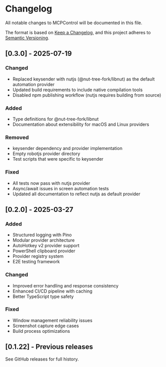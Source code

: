 # Changelog

All notable changes to MCPControl will be documented in this file.

The format is based on [Keep a Changelog](https://keepachangelog.com/en/1.0.0/),
and this project adheres to [Semantic Versioning](https://semver.org/spec/v2.0.0.html).

## [0.3.0] - 2025-07-19

### Changed
- Replaced keysender with nutjs (@nut-tree-fork/libnut) as the default automation provider
- Updated build requirements to include native compilation tools
- Disabled npm publishing workflow (nutjs requires building from source)

### Added
- Type definitions for @nut-tree-fork/libnut
- Documentation about extensibility for macOS and Linux providers

### Removed
- keysender dependency and provider implementation
- Empty robotjs provider directory
- Test scripts that were specific to keysender

### Fixed
- All tests now pass with nutjs provider
- Async/await issues in screen automation tests
- Updated all documentation to reflect nutjs as default provider

## [0.2.0] - 2025-03-27

### Added
- Structured logging with Pino
- Modular provider architecture
- AutoHotkey v2 provider support
- PowerShell clipboard provider
- Provider registry system
- E2E testing framework

### Changed
- Improved error handling and response consistency
- Enhanced CI/CD pipeline with caching
- Better TypeScript type safety

### Fixed
- Window management reliability issues
- Screenshot capture edge cases
- Build process optimizations

## [0.1.22] - Previous releases

See GitHub releases for full history.